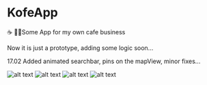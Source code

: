 # KofeApp
☕️ 🍔📍Some App for my own cafe business

Now it is just a prototype, adding some logic soon...

17.02 Added animated searchbar, pins on the mapView, minor fixes...


![alt text](https://github.com/mankofeman/KofeApp/blob/main/SomthParsing/KofeApp/Resources/Screenshot%202022-02-18%20at%2002.53.00.png)
![alt text](https://github.com/mankofeman/KofeApp/blob/main/SomthParsing/KofeApp/Resources/Screenshot%202022-02-18%20at%2002.53.23.png)
![alt text](https://github.com/mankofeman/KofeApp/blob/main/SomthParsing/KofeApp/Resources/Screenshot%202022-02-18%20at%2002.53.38.png)
![alt text](https://github.com/mankofeman/KofeApp/blob/main/SomthParsing/KofeApp/Resources/Screenshot%202022-02-18%20at%2002.53.54.png)
